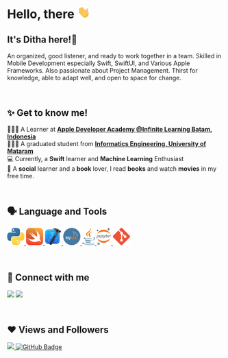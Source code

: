 # Hello, there <img src="images/hello.gif" width="30px">

## It's Ditha here!🌻
An organized, good listener, and ready to work together in a team. Skilled in Mobile Development especially Swift, SwiftUI, and Various Apple Frameworks. Also passionate about Project Management. Thirst for knowledge, able to adapt well, and open to space for change.

<br>

## ✨ Get to know me!

👩🏻‍💻 A Learner at **[Apple Developer Academy @Infinite Learning Batam, Indonesia](https://www.developeracademy.infinitelearning.id/)**
<br>
👩🏼‍🎓 A graduated student from **[Informatics Engineering, University of Mataram](https://if.unram.ac.id)**
<br>
💻 Currently, a **Swift** learner and **Machine Learning** Enthusiast
<br>
🦋 A **social** learner and a **book** lover, I read **books** and watch **movies** in my free time.

<br>

## 🗣 Language and Tools

<a href="https://www.python.org/" target="_blank"> <img src="images/python.webp" height="40px"/> </a> 
<a href="https://www.swift.com/" target="_blank"> <img src="images/swift.png" height="40px"/> </a> 
<a href="https://developer.apple.com/xcode/" target="_blank"> <img src="images/xcode.png" height="40px"/> </a> 
<a href="https://www.mysql.com/" target="_blank"> <img src="images/mysql.png" height="40px"/> </a> 
<a href="https://www.java.com/en/" target="_blank"> <img src="images/java.png" height="40px"/> </a> 
<a href="https://jupyter.org" target="_blank"> <img src="images/jupyter.png" height="40px"/> </a> 
<a href="https://git-scm.com/" target="_blank"> <img src="images/git.png" height="40px"/> </a> 

<br>

## 🚀 Connect with me

<a href = "https://www.linkedin.com/in/dithavianty/"><img src="https://img.icons8.com/fluent/48/000000/linkedin.png"/></a>
<a href = "https://www.instagram.com/dithavianty/"><img src="https://img.icons8.com/fluent/48/000000/instagram-new.png"/></a>

<br>

## ❤ Views and Followers
<a href="https://github.com/Meghna-DAS/github-profile-views-counter">
    <img src="https://komarev.com/ghpvc/?username=dithanrchy">
</a>
<a href="https://github.com/dithanrchy?tab=followers"><img src="https://img.shields.io/github/followers/dithanrchy?label=Followers&style=social" alt="GitHub Badge"></a>